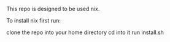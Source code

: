 This repo is designed to be used nix.

To install nix first run:

clone the repo into your home directory
cd into it
run install.sh
